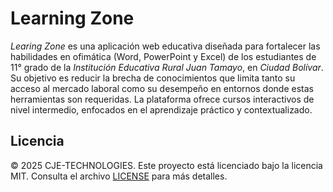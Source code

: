 # Learning Zone

*Learing Zone* es una aplicación web educativa diseñada para fortalecer las habilidades en ofimática (Word, PowerPoint y Excel) de los estudiantes de 11° grado de la *Institución Educativa Rural Juan Tamayo*,
en *Ciudad Bolívar*. Su objetivo es reducir la brecha de conocimientos que limita tanto su acceso al mercado laboral como su desempeño en entornos donde estas herramientas son requeridas. La plataforma ofrece
cursos interactivos de nivel intermedio, enfocados en el aprendizaje práctico y contextualizado.

## Licencia

© 2025 CJE-TECHNOLOGIES. Este proyecto está licenciado bajo la licencia MIT. Consulta el archivo [LICENSE](./LICENSE) para más detalles.
